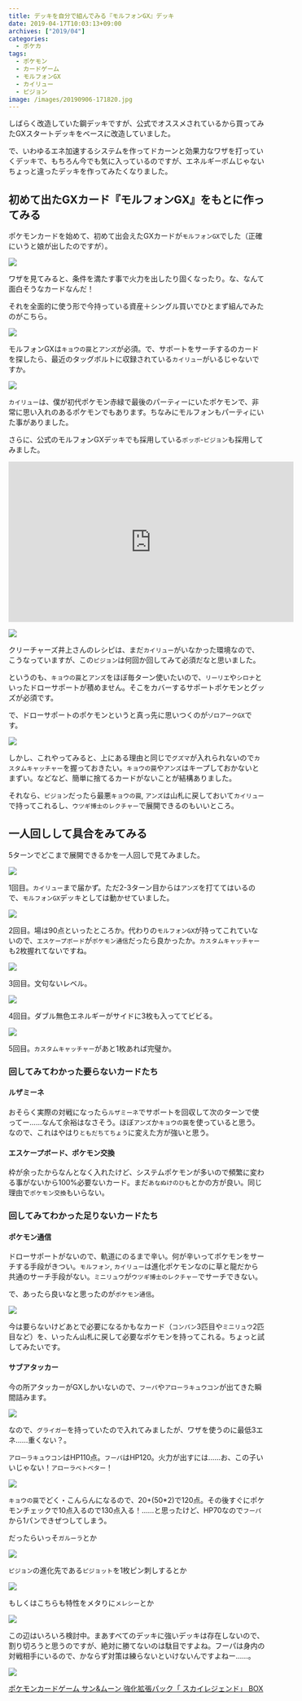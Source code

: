 ```yaml
---
title: デッキを自分で組んでみる『モルフォンGX』デッキ
date: 2019-04-17T10:03:13+09:00
archives: ["2019/04"]
categories:
  - ポケカ
tags:
  - ポケモン
  - カードゲーム
  - モルフォンGX
  - カイリュー
  - ピジョン
image: /images/20190906-171820.jpg
---
```

しばらく改造していた鋼デッキですが、公式でオススメされているから買ってみたGXスタートデッキをベースに改造していました。

で、いわゆるエネ加速するシステムを作ってドカーンと効果力なワザを打っていくデッキで、もちろん今でも気に入っているのですが、エネルギーボムじゃないちょっと違ったデッキを作ってみたくなりました。

<!--more-->

## 初めて出たGXカード『モルフォンGX』をもとに作ってみる

ポケモンカードを始めて、初めて出会えたGXカードが`モルフォンGX`でした（正確にいうと娘が出したのですが）。

<img src="https://www.pokemon-card.com/assets/images/card_images/large/SM9a/036147_P_MORUFONGX.jpg" class="tcg-card">

ワザを見てみると、条件を満たす事で火力を出したり固くなったり。な、なんて面白そうなカードなんだ！

それを全面的に使う形で今持っている資産＋シングル買いでひとまず組んでみたのがこちら。

![](https://www.pokemon-card.com/deck/deckView.php/deckID/2XpMMy-Xd4IRJ-2ypM3R.png)

モルフォンGXは`キョウの罠`と`アンズ`が必須。で、サポートをサーチするのカードを探したら、最近のタッグボルトに収録されている`カイリュー`がいるじゃないですか。

<img src="https://www.pokemon-card.com/assets/images/card_images/large/SM9/036009_P_KAIRYU.jpg" class="tcg-card">

`カイリュー`は、僕が初代ポケモン赤緑で最後のパーティーにいたポケモンで、非常に思い入れのあるポケモンでもあります。ちなみにモルフォンもパーティにいた事がありました。

さらに、公式のモルフォンGXデッキでも採用している`ポッポ`-`ピジョン`も採用してみました。

<iframe width="560" height="315" src="https://www.youtube.com/embed/_DwEE700oCk" frameborder="0" allow="accelerometer; autoplay; encrypted-media; gyroscope; picture-in-picture" allowfullscreen></iframe>

![](/images/2019-04-17_12-36-46.png)

クリーチャーズ井上さんのレシピは、まだ`カイリュー`がいなかった環境なので、こうなっていますが、この`ピジョン`は何回か回してみて必須だなと思いました。

というのも、`キョウの罠`と`アンズ`をほぼ毎ターン使いたいので、`リーリエ`や`シロナ`といったドローサポートが積めません。そこをカバーするサポートポケモンとグッズが必須です。

で、ドローサポートのポケモンというと真っ先に思いつくのが`ゾロアークGX`です。

<img src="https://www.pokemon-card.com/assets/images/card_images/large/SM3p/034050_P_ZOROAKUGX.jpg" class="tcg-card">

しかし、これやってみると、上にある理由と同じで`グズマ`が入れられないので`カスタムキャッチャー`を握っておきたい。`キョウの罠`や`アンズ`はキープしておかないとまずい。などなど、簡単に捨てるカードがないことが結構ありました。

それなら、`ピジョン`だったら最悪`キョウの罠`, `アンズ`は山札に戻しておいて`カイリュー`で持ってこれるし、`ウツギ博士のレクチャー`で展開できるのもいいところ。

## 一人回しして具合をみてみる

5ターンでどこまで展開できるかを一人回しで見てみました。

![](/images/2019-04-17_10-31-24.png)

1回目。`カイリュー`まで届かず。ただ2-3ターン目からは`アンズ`を打ててはいるので、`モルフォンGX`デッキとしては動かせていました。

![](/images/2019-04-17_10-41-37.png)

2回目。場は90点といったところか。代わりの`モルフォンGX`が持ってこれていないので、`エスケープボード`が`ポケモン通信`だったら良かったか。`カスタムキャッチャー`も2枚握れてないですね。

![](/images/2019-04-17_10-44-52.png)

3回目。文句ないレベル。

![](/images/2019-04-17_12-39-16.png)

4回目。ダブル無色エネルギーがサイドに3枚も入っててビビる。

![](/images/2019-04-17_12-39-39.png)

5回目。`カスタムキャッチャー`があと1枚あれば完璧か。

### 回してみてわかった要らないカードたち

#### ルザミーネ

おそらく実際の対戦になったら`ルザミーネ`でサポートを回収して次のターンで使ってー……なんて余裕はなさそう。ほぼ`アンズ`か`キョウの罠`を使っていると思う。なので、これはやはり`ともだちてちょう`に変えた方が強いと思う。

#### エスケープボード、ポケモン交換

枠が余ったからなんとなく入れたけど、システムポケモンが多いので頻繁に変わる事がないから100%必要ないカード。まだ`あなぬけのひも`とかの方が良い。同じ理由で`ポケモン交換`もいらない。

### 回してみてわかった足りないカードたち

#### ポケモン通信

ドローサポートがないので、軌道にのるまで辛い。何が辛いってポケモンをサーチする手段がきつい。`モルフォン`, `カイリュー`は進化ポケモンなのに草と龍だから共通のサーチ手段がない。`ミニリュウ`が`ウツギ博士のレクチャー`でサーチできない。

で、あったら良いなと思ったのが`ポケモン通信`。

<img src="https://www.pokemon-card.com/assets/images/card_images/large/SM9/036026_T_POKEMONTSUUSHIN.jpg" class="tcg-card">

今は要らないけどあとで必要になるかもなカード（`コンパン`3匹目や`ミニリュウ`2匹目など）を、いったん山札に戻して必要なポケモンを持ってこれる。ちょっと試してみたいです。

#### サブアタッカー

今の所アタッカーがGXしかいないので、`フーパ`や`アローラキュウコン`が出てきた瞬間詰みます。

<img src="https://www.pokemon-card.com/assets/images/card_images/large/SM8b/035534_P_FUPA.jpg" class="tcg-card">

なので、`グライガー`を持っていたので入れてみましたが、ワザを使うのに最低3エネ……重くない？。

`アローラキュウコン`はHP110点。`フーパ`はHP120。火力が出すには……お、この子いいじゃない！`アローラベトベター`！

<img src="https://www.pokemon-card.com/assets/images/card_images/large/SM8a/035417_P_ARORABETOBETA.jpg" class="tcg-card">

`キョウの罠`でどく・こんらんになるので、20+(50*2)で120点。その後すぐにポケモンチェックで10点入るので130点入る！……と思ったけど、HP70なので`フーパ`から1パンできぜつしてしまう。

だったらいっそ`ガルーラ`とか

<img src="https://www.pokemon-card.com/assets/images/card_images/large/SM9/036018_P_GARURA.jpg" class="tcg-card">

`ピジョン`の進化先である`ピジョット`を1枚ピン刺しするとか

<img src="https://www.pokemon-card.com/assets/images/card_images/large/SM9/036014_P_PIJOTTO.jpg" class="tcg-card">

もしくはこちらも特性をメタりに`メレシー`とか

<img src="https://www.pokemon-card.com/assets/images/card_images/large/SM7b/035269_P_MERESHI.jpg" class="tcg-card">

この辺はいろいろ検討中。まあすべてのデッキに強いデッキは存在しないので、割り切ろうと思うのですが、絶対に勝てないのは駄目ですよね。フーパは身内の対戦相手にいるので、かならず対策は練らないといけないんですよねー……。

<div class="amazfy">
<a href="https://www.amazon.co.jp/dp/B07KYLSD63?tag=t4traw-22">
<img src="https://ws-fe.amazon-adsystem.com/widgets/q?_encoding=UTF8&ASIN=B07KYLSD63&Format=_SL250_&ID=AsinImage&MarketPlace=JP&ServiceVersion=20070822&WS=1&tag=t4traw-22&language=ja_JP">
<p>ポケモンカードゲーム サン&ムーン 強化拡張パック「 スカイレジェンド」 BOX</p>
</a>
</div>
